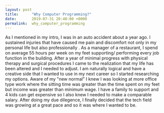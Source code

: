 ```yaml
---
layout: post
title:      "Why Computer Programming?"
date:       2019-07-31 20:40:00 +0000
permalink:  why_computer_programming
---
```



As I mentioned in my intro, I was in an auto accident about a year ago.  I sustained injuries that have caused me pain and discomfort not only in my personal life but also professionally . As a manager of a restaurant, I spend on average 55 hours per week on my feet supporting/ performing every job function in the building.  After a year of minimal progress with physical therapy and surgical procedures I came to the realization that my life has been altered and I needed to adjust.  I am naturally logical and have a creative side that I wanted to use in my next career so I started researching my options.  Aware of my "new normal" I knew I was looking at more office type work where the sitting time was greater than the time spent on my feet but income was greater than minimum wage.  I have a family to support and 4 kids can get expensive so I also knew I needed to make a comparable salary.  After doing my due dilegence, I finally decided that the tech field was growing at a great pace and so it was where I wanted to be.  

